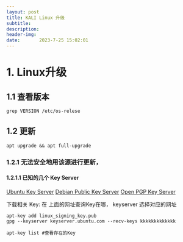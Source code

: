 ```yaml
---
layout: post
title: KALI Linux 升级
subtitle: 
description: 
header-img: 
date:       2023-7-25 15:02:01
---
```


# 1. Linux升级
## 1.1 查看版本
```
grep VERSION /etc/os-relese
```

## 1.2 更新
```
apt upgrade && apt full-upgrade
```
### 1.2.1 无法安全地用该源进行更新，
#### 1.2.1.1 已知的几个 Key Server
[Ubuntu Key Server](https://keyserver.ubuntu.com/)
[Debian Public Key Server](https://keyring.debian.org/)
[Open PGP Key Server](https://keys.openpgp.org/)

下载相关 Key:
在 上面的网址查询Key在哪， keyserver 选择对应的网址
```
apt-key add linux_signing_key.pub
gpg --keyserver keyserver.ubuntu.com --recv-keys kkkkkkkkkkkkk
```

```
apt-key list #查看存在的Key
```